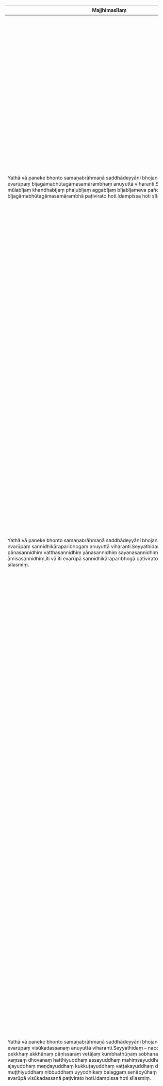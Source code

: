 Majjhimasīlaṃ | 中 戒
--------- | -------------
Yathā vā paneke bhonto samaṇabrāhmaṇā saddhādeyyāni bhojanāni bhuñjitvā te evarūpaṃ bījagāmabhūtagāmasamārambhaṃ anuyuttā viharanti.Seyyathidaṃ– mūlabījaṃ khandhabījaṃ phaḷubījaṃ aggabījaṃ bījabījameva pañcamaṃ,iti evarūpā bījagāmabhūtagāmasamārambhā paṭivirato hoti.Idampissa hoti sīlasmiṃ. | 就如一些受尊敬的沙门、婆罗门，受用信施之食，他们却从事如此的损坏种子类、生物村而住。这就是：根种、干种、节种、枝种，籽种为第五。远离如此的损坏种子类、生物村，这也是他的戒。
 Yathā vā paneke bhonto samaṇabrāhmaṇā saddhādeyyāni bhojanāni bhuñjitvā te evarūpaṃ sannidhikāraparibhogaṃ anuyuttā viharanti.Seyyathidaṃ– annasannidhiṃ pānasannidhiṃ vatthasannidhiṃ yānasannidhiṃ sayanasannidhiṃ gandhasannidhiṃ āmisasannidhiṃ,iti vā iti evarūpā sannidhikāraparibhogā paṭivirato hoti.Idampissa hoti sīlasmiṃ. | 又如一些受尊敬的沙门、婆罗门，受用信施之食，他们却从事如此的储存物品而住。这就是：食物的储存、饮料的储存、衣服的储存、车辆的储存、卧床的储存、香的储存、粮食的储存。远离如此等的储存物品，这也是他的戒。
 Yathā vā paneke bhonto samaṇabrāhmaṇā saddhādeyyāni bhojanāni bhuñjitvā te evarūpaṃ visūkadassanaṃ anuyuttā viharanti.Seyyathidaṃ – naccaṃ gītaṃ vāditaṃ pekkhaṃ akkhānaṃ pāṇissaraṃ vetāḷaṃ kumbhathūṇaṃ sobhanakaṃ caṇḍālaṃ vaṃsaṃ dhovanaṃ hatthiyuddhaṃ assayuddhaṃ mahiṃsayuddhaṃ usabhayuddhaṃ ajayuddhaṃ meṇḍayuddhaṃ kukkuṭayuddhaṃ vaṭṭakayuddhaṃ daṇḍayuddhaṃ muṭṭhiyuddhaṃ nibbuddhaṃ uyyodhikaṃ balaggaṃ senābyūhaṃ anīkadassanaṃ iti vā iti evarūpā visūkadassanā paṭivirato hoti.Idampissa hoti sīlasmiṃ.|又如一些受尊敬的沙门、婆罗门，受用信施之食，他们却从事如此的观看表演而住。这就是：跳舞、唱歌、音乐、戏剧、说书、手铃乐、铙钹乐、鼓乐、舞技、杂技、竹戏、洗骨，斗象、斗马、斗水牛、斗公牛、斗山羊、斗公羊、斗鸡、斗鹌鹑、棍斗、拳斗、搏斗，演习、列兵、布阵、阅兵。远离如此等的观看表演，这也是他的戒。
 Yathā vā paneke bhonto samaṇabrāhmaṇā saddhādeyyāni bhojanāni bhuñjitvā te evarūpaṃ jūtappamādaṭṭhānānuyogaṃ anuyuttā viharanti.Seyyathidaṃ– aṭṭhapadaṃ dasapadaṃ ākāsaṃ parihārapathaṃ santikaṃ khalikaṃ ghaṭikaṃ salākahatthaṃ akkhaṃ paṅgacīraṃ vaṅkakaṃ mokkhacikaṃ ciṅgulikaṃ pattāḷhakaṃ rathakaṃ dhanukaṃ akkharikaṃ manesikaṃ yathāvajjaṃ iti vā iti evarūpā jūtappamādaṭṭhānānuyogā paṭivirato hoti.Idampissa hoti sīlasmiṃ.|又如一些受尊敬的沙门、婆罗门，受用信施之食，他们却从事如此的游戏和放逸之因而住。这就是：八格、十格、空戏、踩线、取石、骰子、击棍、印手，玩球、叶笛、锄、翻跟斗，风车、叶斗、车、弓，猜字、猜心、模仿残废。远离如此等的游戏和放逸之因，这也是他的戒。
 Yathā vā paneke bhonto samaṇabrāhmaṇā saddhādeyyāni bhojanāni bhuñjitvā te evarūpaṃ uccāsayanamahāsayanaṃ anuyuttā viharanti.Seyyathidaṃ – āsandiṃ pallaṅkaṃ gonakaṃ cittakaṃ paṭikaṃ paṭalikaṃ tūlikaṃ vikatikaṃ uddalomiṃ ekantalomiṃ kaṭṭissaṃ koseyyaṃ kuttakaṃ hatthattharaṃ assattharaṃ rathattharaṃ ajinappaveṇiṃ kadalimigapavarapaccattharaṇaṃ sauttaracchadaṃ ubhatolohitakūpadhānaṃ iti vā iti evarūpā uccāsayanamahāsayanā paṭivirato hoti.Idampissa hoti sīlasmiṃ.|又如一些受尊敬的沙门、婆罗门，受用信施之食，他们却使用如此的高大床座而住。这就是：高床、兽脚床、长毛氍、彩毛毯、白毛毯、花毛毯、棉垫、绣像毯、双面毛毯、单面毛毯、宝石绢丝品、丝绸、大地毯、象毡、马毡、车毡、羚羊皮席、羚鹿皮特级敷具、有华盖者、两端有红枕者。远离如此等的高大床座，这也是他的戒。
 Yathā vā paneke bhonto samaṇabrāhmaṇā saddhādeyyāni bhojanāni bhuñjitvā te evarūpaṃ maṇḍanavibhūsanaṭṭhānānuyogaṃ anuyuttā viharanti. Seyyathidaṃ– ucchādanaṃ parimaddanaṃ nhāpanaṃ sambāhanaṃ ādāsaṃ añjanaṃ mālāgandhavilepanaṃ mukhacuṇṇaṃ mukhalepanaṃ hatthabandhaṃ sikhābandhaṃ daṇḍaṃ nāḷikaṃ asiṃ[ khaggaṃ( sī. pī.),asiṃ khaggaṃ(syā. kaṃ.),khaggaṃ asiṃ( ka.)] chattaṃ citrupāhanaṃ uṇhīsaṃ maṇiṃ vālabījaniṃ odātāni vatthāni dīghadasāni iti vā iti evarūpā maṇḍanavibhūsanaṭṭhānānuyogā paṭivirato hoti.Idampissa hoti sīlasmiṃ.|又如一些受尊敬的沙门、婆罗门，受用信施之食，他们却使用如此的妆饰、装扮之因而住。这就是:[香粉]涂身、涂油、沐浴、按摩、照镜、描眼、花鬘、芳香、涂香、化妆脸部、手饰、头饰、手杖、药袋、刀剑、伞盖、彩饰拖鞋、头巾、宝冠、拂尘、长穗白衣。远离如此等的妆饰、装扮之因，这也是他的戒。
 Yathā vā paneke bhonto samaṇabrāhmaṇā saddhādeyyāni bhojanāni bhuñjitvā te evarūpaṃ tiracchānakathaṃ anuyuttā viharanti.Seyyathidaṃ – rājakathaṃ corakathaṃ mahāmattakathaṃ senākathaṃ bhayakathaṃ yuddhakathaṃ annakathaṃ pānakathaṃ vatthakathaṃ sayanakathaṃ mālākathaṃ gandhakathaṃ ñātikathaṃ yānakathaṃ gāmakathaṃ nigamakathaṃ nagarakathaṃ janapadakathaṃ itthikathaṃ[itthikathaṃ purisakathaṃ kumārakathaṃ kumārikathaṃ(ka.)] sūrakathaṃ visikhākathaṃ kumbhaṭṭhānakathaṃ pubbapetakathaṃ nānattakathaṃ lokakkhāyikaṃ samuddakkhāyikaṃ itibhavābhavakathaṃ iti vā iti evarūpāya tiracchānakathāya paṭivirato hoti.Idampissa hoti sīlasmiṃ.|又如一些受尊敬的沙门、婆罗门，受用信施之食，他们却从事如此的畜生论而住。这就是：王论、贼论、大臣论、军队论、怖畏论、战争论、食物论、饮料论、衣服论、卧具论、花鬘论、香论、亲戚论、车乘论、村庄论、城镇论、城市论、国土论、女人论、英雄论、街道论、井边论、先亡论、各种论、世界的谈论、大海的谈论、如此有无论。远离如此等的畜生论，这也是他的戒。
Yathā vā paneke bhonto samaṇabrāhmaṇā saddhādeyyāni bhojanāni bhuñjitvā te evarūpaṃ viggāhikakathaṃ anuyuttā viharanti.Seyyathidaṃ – na tvaṃ imaṃ dhammavinayaṃ ājānāsi, ahaṃ imaṃ dhammavinayaṃ ājānāmi,kiṃ tvaṃ imaṃ dhammavinayaṃ ājānissasi,micchā paṭipanno tvamasi,ahamasmi sammā paṭipanno,sahitaṃ me,asahitaṃ te,pure vacanīyaṃ pacchā avaca,pacchā vacanīyaṃ pure avaca,adhiciṇṇaṃ te viparāvattaṃ,āropito te vādo,niggahito tvamasi,cara vādappamokkhāya,nibbeṭhehi vā sace pahosīti iti vā iti evarūpāya viggāhikakathāya paṭivirato hoti.Idampissa hoti sīlasmiṃ.|又如一些受尊敬的沙门、婆罗门，受用信施之食，他们却从事如此的争论而住。这就是:你不知此法、律，我知此法、律。你怎么能知此法、律？你在行邪道，我在行正道。我的一致，你的不一致。应先说的后说，应后说的先说。你的立论已被驳倒。你已被论破，你已辩输。去！解救[你的]理论，或假如[现在就]能解决。远离如此等的争论，这也是他的戒。
Yathā vā paneke bhonto samaṇabrāhmaṇā saddhādeyyāni bhojanāni bhuñjitvā te evarūpaṃ dūteyyapahiṇagamanānuyogaṃ anuyuttā viharanti.Seyyathidaṃ– raññaṃ,rājamahāmattānaṃ,khattiyānaṃ,brāhmaṇānaṃ,gahapatikānaṃ,kumārānaṃ–‘idha gaccha,amutrāgaccha,idaṃ hara,amutra idaṃ āharā'ti iti vā iti evarūpā dūteyyapahiṇagamanānuyogā paṭivirato hoti.Idampissa hoti sīlasmiṃ.|又如一些受尊敬的沙门、婆罗门，受用信施之食，他们却从事如此的差遣走使而住。这就是：为诸王、诸王大臣、刹帝利、婆罗门、居士、童子:‘去这里，去那里；带这个走，从那里带这个来。远离如此等的差遣走使，这也是他的戒。
 Yathā vā paneke bhonto samaṇabrāhmaṇā saddhādeyyāni bhojanāni bhuñjitvā te kuhakā ca honti lapakā ca nemittikā ca nippesikā ca lābhena lābhaṃ nijigīṃsitāro ca.Iti evarūpā kuhanalapanā paṭivirato hoti.Idampissa hoti sīlasmiṃ.|又如一些受尊敬的沙门、婆罗门，受用信施之食，他们却诡诈、虚谈、暗示、诈骗、以利求利。远离如此的诡诈、虚谈，这也是他的戒。
 Majjhimasīlaṃ niṭṭhitaṃ. | ——中戒结束——
